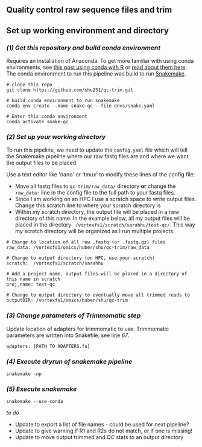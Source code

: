 ## Quality control raw sequence files and trim

## Set up working environment and directory

### _(1) Get this repository and build conda environment_
Requires an installation of Anaconda. To get more familiar with using conda environments, see [this post using conda with R](https://alexanderlabwhoi.github.io/post/anaconda-r-sarah/) or [read about them here](https://docs.conda.io/projects/conda/en/latest/user-guide/tasks/manage-environments.html). The conda environment to run this pipeline was build to run [Snakemake](https://snakemake.readthedocs.io/en/stable/).
```
# clone this repo
git clone https://github.com/shu251/qc-trim.git

# build conda environment to run snakemake
conda env create --name snake-qc --file envs/snake.yaml

# Enter this conda environment
conda activate snake-qc
```

### _(2) Set up your working directory_

To run this pipeline, we need to update the ```config.yaml``` file which will tell the Snakemake pipeline where our raw fastq files are and where we want the output files to be placed.

 Use a text editor like 'nano' or 'tmux' to modify these lines of the config file:
* Move all fastq files to ```qc-trim/raw_data/``` directory **or** change the ```raw_data:``` line in the config file to the full path to your fastq files.
* Since I am working on an HPC I use a scratch space to write output files. Change this scratch line to where your scratch directory is
* Within my scratch directory, the output file will be placed in a new directory of this name. In the example below, all my output files will be placed in the directory ``` /vortexfs1/scratch/sarahhu/test-qc/```. This way my scratch directory will be organized as I run multiple projects.
```
# Change to location of all raw .fastq (or .fastq.gz) files
raw_data: /vortexfs1/omics/huber/shu/qc-trim/raw_data

# Change to output directory (on HPC, use your scratch)
scratch:  /vortexfs1/scratch/sarahhu

# Add a project name, output files will be placed in a directory of this name in scratch
proj_name: test-qc

# Change to output directory to eventually move all trimmed reads to
outputDIR: /vortexfs1/omics/huber/shu/qc-trim
```

### _(3) Change parameters of Trimmomatic step_

Update location of adapters for trimmomatic to use. Trimmomatic parameters are written into Snakefile, see line *67*.
```
adapters: [PATH TO ADAPTERS.fa]
```

### _(4) Execute dryrun of snakemake pipeline_

```
snakemake -np
```

### _(5) Execute snakemake_

```
snakemake --use-conda
```

_to do_
* Update to export a list of file names - could be used for next pipeline?
* Update to give warning if R1 and R2s do not match, or if one is missing!
* Update to move output trimmed and QC stats to an output directory
